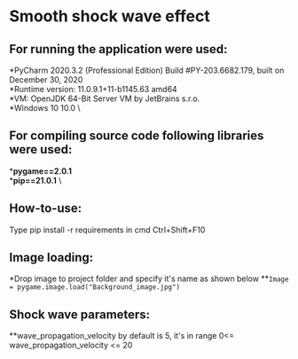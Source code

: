 # Smooth shock wave effect

## For running the application were used:
*PyCharm 2020.3.2 (Professional Edition) Build #PY-203.6682.179, built on December 30, 2020 \
*Runtime version: 11.0.9.1+11-b1145.63 amd64 \
*VM: OpenJDK 64-Bit Server VM by JetBrains s.r.o. \
*Windows 10 10.0 \

## For compiling source code following libraries were used:
*__pygame==2.0.1__ \
*__pip==21.0.1__ \

## How-to-use:
Type pip install -r requirements in cmd
Ctrl+Shift+F10 

## Image loading:
*Drop image to project folder and specify it's name as shown below
**`Image = pygame.image.load("Background_image.jpg")`


## Shock wave parameters:

**wave_propagation_velocity by default is 5, it's in range 0<= wave_propagation_velocity <= 20
